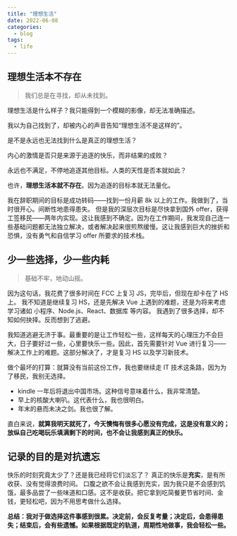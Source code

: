 ```yaml
---
title: "理想生活"
date: 2022-06-08
categories: 
  - blog
tags:
  - life
---
```


## 理想生活本不存在

> 我们总是在寻找，却从未找到。

理想生活是什么样子？我只能得到一个模糊的影像，却无法准确描述。

我以为自己找到了，却被内心的声音告知“理想生活不是这样的”。

是不是永远也无法找到什么是真正的理想生活？

内心的激情是否只是来源于追逐的快乐，而非结果的成败？

永远也不满足，不停地追逐其他目标。人类的天性是否本就如此？

也许，**理想生活本就不存在**。因为追逐的目标本就无法量化。

我在辞职期间的目标是成功转码——找到一份月薪 8k 以上的工作。我做到了，当时很开心。间断性地患得患失。
但是我的深层次目标是尽快拿到国外 offer，获得工签移民——两年内实现。这让我感到不确定。因为在工作期间，我发现自己连一些基础问题都无法独立解决，或者解决起来很煎熬缓慢。这让我感到巨大的挫折和恐惧，没有勇气和自信学习 offer 所要求的技术栈。

## 少一些选择，少一些内耗

> 基础不牢，地动山摇。

因为这句话，我花费了很多时间在 FCC 上复习 JS，完毕后，但现在却卡在了 HS 上。
我不知道是继续复习 HS，还是先解决 Vue 上遇到的难题，还是为将来考虑学习诸如 小程序、Node.js、React、数据库 等内容。
我遇到了很多选择，却不知如何抉择。反而想到了逃避。

我知道逃避无济于事。最重要的是让工作轻松一些，这样每天的心理压力不会巨大，日子要好过一些，心里要快乐一些。因此，首先需要针对 Vue 进行复习——解决工作上的难题。这部分解决了，才是复习 HS 以及学习新技术。

做个最坏的打算：就算没有当前这份工作，我也要继续走 IT 技术这条路，因为为了移民，我别无选择。

- kindle 一年后将退出中国市场。这种信号意味着什么，我非常清楚。
- 早上的核酸大喇叭。这代表什么，我也很明白。
- 年末的悬而未决之剑。我也很了解。

直白来说，**就算我明天就死了，今天懊悔有很多心愿没有完成，这是没有意义的；放纵自己吃喝玩乐填满剩下的时间，也不会让我感到真正的快乐。**

## 记录的目的是对抗遗忘

快乐的时刻究竟太少了？还是我已经将它们淡忘了？
真正的快乐是**充实**，是有所收获、没有觉得浪费时间。
口腹之欲不会让我感到充实，因为我只是不会感到饥饿，最多品尝了一些味道和口感。这不是收获。把它拿到吃简餐更节省时间、金钱，更轻松吧，因为不用思考做什么选择。

**总结：我对于做选择这件事感到很累。决定前，会反复考量；决定后，会患得患失；结束后，会有些遗憾。如果根据既定的轨道，周期性地做事，我会轻松一些。**



